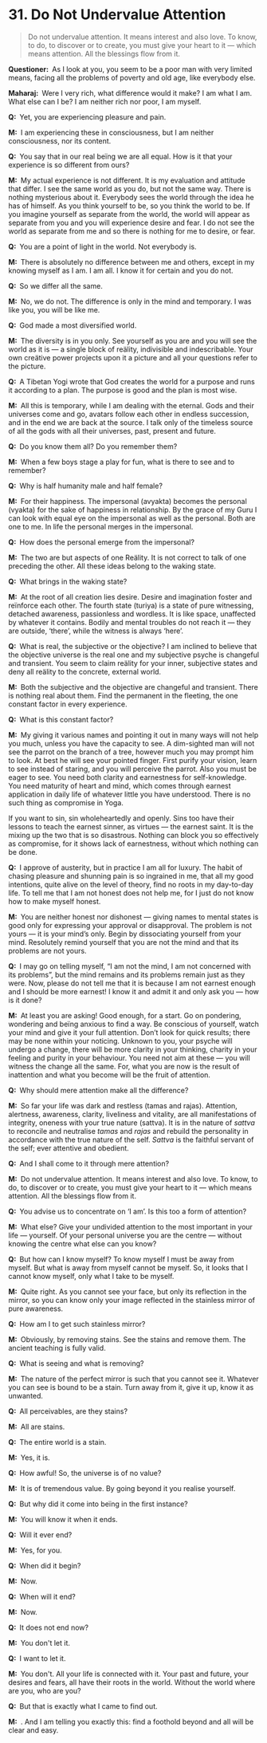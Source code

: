 # 31. Do Not Undervalue Attention

>Do not undervalue attention. It means interest and also love. To know, to do, to discover or to create, you must give your heart to it — which means attention. All the blessings flow from it.

**Questioner:**&ensp;As I look at you, you seem to be a poor man with very limited means, facing all the problems of poverty and old age, like everybody else.

**Maharaj:**&ensp;Were I very rich, what difference would it make? I am what I am. What else can I be? I am neither rich nor poor, I am myself.

**Q:**&ensp;Yet, you are experiencing pleasure and pain.

**M:**&ensp;I am experiencing these in consciousness, but I am neither consciousness, nor its content.

**Q:**&ensp;You say that in our real beïng we are all equal. How is it that your experience is so different from ours?

**M:**&ensp;My actual experience is not different. It is my evaluation and attitude that differ. I see the same world as you do, but not the same way. There is nothing mysterious about it. Everybody sees the world through the idea he has of himself. As you think yourself to be, so you think the world to be. If you imagine yourself as separate from the world, the world will appear as separate from you and you will experience desire and fear. I do not see the world as separate from me and so there is nothing for me to desire, or fear.

**Q:**&ensp;You are a point of light in the world. Not everybody is.

**M:**&ensp;There is absolutely no difference between me and others, except in my knowing myself as I am. I am all. I know it for certain and you do not.

**Q:**&ensp;So we differ all the same.

**M:**&ensp;No, we do not. The difference is only in the mind and temporary. I was like you, you will be like me.

**Q:**&ensp;God made a most diversified world.

**M:**&ensp;The diversity is in you only. See yourself as you are and you will see the world as it is — a single block of reälity, indivisible and indescribable. Your own creätive power projects upon it a picture and all your questions refer to the picture.

**Q:**&ensp;A Tibetan <span data-tippy-content="One who practices <em>yoga</em>.">Yogi</span> wrote that God creates the world for a purpose and runs it according to a plan. The purpose is good and the plan is most wise.

**M:**&ensp;All this is temporary, while I am dealing with the eternal. Gods and their universes come and go, <span data-tippy-content="Incarnation.">avatar</span>s follow each other in endless succession, and in the end we are back at the source. I talk only of the timeless source of all the gods with all their universes, past, present and future.

**Q:**&ensp;Do you know them all? Do you remember them?

**M:**&ensp;When a few boys stage a play for fun, what is there to see and to remember?

**Q:**&ensp;Why is half humanity male and half female?

**M:**&ensp;For their happiness. The impersonal (<span data-tippy-content="Unmanifest. Opposite is <em>vyakta</em>.">avyakta</span>) becomes the personal (<span data-tippy-content="Manifest matter, the evolved nature. Opposite is <em>avyakta</em>.">vyakta</span>) for the sake of happiness in relationship. By the grace of my <span data-tippy-content="Spiritual teacher, preceptor.">Guru</span> I can look with equal eye on the impersonal as well as the personal. Both are one to me. In life the personal merges in the impersonal.

**Q:**&ensp;How does the personal emerge from the impersonal?

**M:**&ensp;The two are but aspects of one Reälity. It is not correct to talk of one preceding the other. All these ideas belong to the waking state.

**Q:**&ensp;What brings in the waking state?

**M:**&ensp;At the root of all creation lies desire. Desire and imagination foster and reïnforce each other. The fourth state (<span data-tippy-content="The superconscious state of <em>samadhi</em>, (<em>turiya</em>, fourth), the fourth state of soul in which it becomes one with Brahman, the highest awareness.">turiya</span>) is a state of pure witnessing, detached awareness, passionless and wordless. It is like space, unaffected by whatever it contains. Bodily and mental troubles do not reach it — they are outside, ‘there’, while the witness is always ‘here’.

**Q:**&ensp;What is real, the subjective or the objective? I am inclined to believe that the objective universe is the real one and my subjective psyche is changeful and transient. You seem to claim reälity for your inner, subjective states and deny all reälity to the concrete, external world.

**M:**&ensp;Both the subjective and the objective are changeful and transient. There is nothing real about them. Find the permanent in the fleeting, the one constant factor in every experience.

**Q:**&ensp;What is this constant factor?

**M:**&ensp;My giving it various names and pointing it out in many ways will not help you much, unless you have the capacity to see. A dim-sighted man will not see the parrot on the branch of a tree, however much you may prompt him to look. At best he will see your pointed finger. First purify your vision, learn to see instead of staring, and you will perceive the parrot. Also you must be eager to see. You need both clarity and earnestness for self-knowledge. You need maturity of heart and mind, which comes through earnest application in daily life of whatever little you have understood. There is no such thing as compromise in <span data-tippy-content="One of the six systems of the Hindu philosophy (from <em>yoj</em>, to yoke or join). <em>Yoga</em> teaches the means by which the individual spirit (<em>jivatma</em>) can be joined or united with the universal spirit (<em>Paramatma</em>).">Yoga</span>. 

If you want to sin, sin wholeheartedly and openly. Sins too have their lessons to teach the earnest sinner, as virtues — the earnest saint. It is the mixing up the two that is so disastrous. Nothing can block you so effectively as compromise, for it shows lack of earnestness, without which nothing can be done.

**Q:**&ensp;I approve of austerity, but in practice I am all for luxury. The habit of chasing pleasure and shunning pain is so ingrained in me, that all my good intentions, quite alive on the level of theory, find no roots in my day-to-day life. To tell me that I am not honest does not help me, for I just do not know how to make myself honest.

**M:**&ensp;You are neither honest nor dishonest — giving names to mental states is good only for expressing your approval or disapproval. The problem is not yours — it is your mind’s only. Begin by dissociating yourself from your mind. Resolutely remind yourself that you are not the mind and that its problems are not yours.

**Q:**&ensp;I may go on telling myself, “I am not the mind, I am not concerned with its problems”, but the mind remains and its problems remain just as they were. Now, please do not tell me that it is because I am not earnest enough and I should be more earnest! I know it and admit it and only ask you — how is it done?

**M:**&ensp;At least you are asking! Good enough, for a start. Go on pondering, wondering and beïng anxious to find a way. Be conscious of yourself, watch your mind and give it your full attention. Don’t look for quick results; there may be none within your noticing. Unknown to you, your psyche will undergo a change, there will be more clarity in your thinking, charity in your feeling and purity in your behaviour. You need not aim at these — you will witness the change all the same. For, what you are now is the result of inattention and what you become will be the fruit of attention.

**Q:**&ensp;Why should mere attention make all the difference?

**M:**&ensp;So far your life was dark and restless (<span data-tippy-content="Darkness, inertia, passivity. One of the three constituents (<em>guna</em>s) of the cosmic substance: <em>sattva</em>, <em>rajas</em> and <em>tamas</em>.">tamas</span> and <span data-tippy-content="Motivity, activity, energy. One of the three <em>guna</em>s or qualities of matter: <em>sattva</em>, <em>rajas</em> and <em>tamas</em>. In <em>yoga</em>, egoism.">rajas</span>). Attention, alertness, awareness, clarity, liveliness and vitality, are all manifestations of integrity, oneness with your true nature (<span data-tippy-content="Beïng, existence, true essence. In <em>yoga</em> the quality of purity or goodness.">sattva</span>). It is in the nature of *sattva* to reconcile and neutralise *tamas* and *rajas* and rebuild the personality in accordance with the true nature of the self. *Sattva* is the faithful servant of the self; ever attentive and obedient.

**Q:**&ensp;And I shall come to it through mere attention?

**M:**&ensp;Do not undervalue attention. It means interest and also love. To know, to do, to discover or to create, you must give your heart to it — which means attention. All the blessings flow from it.

**Q:**&ensp;You advise us to concentrate on ‘I am’. Is this too a form of attention?

**M:**&ensp;What else? Give your undivided attention to the most important in your life — yourself. Of your personal universe you are the centre — without knowing the centre what else can you know?

**Q:**&ensp;But how can I know myself? To know myself I must be away from myself. But what is away from myself cannot be myself. So, it looks that I cannot know myself, only what I take to be myself.

**M:**&ensp;Quite right. As you cannot see your face, but only its reflection in the mirror, so you can know only your image reflected in the stainless mirror of pure awareness.

**Q:**&ensp;How am I to get such stainless mirror?

**M:**&ensp;Obviously, by removing stains. See the stains and remove them. The ancient teaching is fully valid.

**Q:**&ensp;What is seeing and what is removing?

**M:**&ensp;The nature of the perfect mirror is such that you cannot see it. Whatever you can see is bound to be a stain. Turn away from it, give it up, know it as unwanted.

**Q:**&ensp;All perceivables, are they stains?

**M:**&ensp;All are stains.

**Q:**&ensp;The entire world is a stain.

**M:**&ensp;Yes, it is.

**Q:**&ensp;How awful! So, the universe is of no value?

**M:**&ensp;It is of tremendous value. By going beyond it you realise yourself.

**Q:**&ensp;But why did it come into beïng in the first instance?

**M:**&ensp;You will know it when it ends.

**Q:**&ensp;Will it ever end?

**M:**&ensp;Yes, for you.

**Q:**&ensp;When did it begin?

**M:**&ensp;Now.

**Q:**&ensp;When will it end?

**M:**&ensp;Now.

**Q:**&ensp;It does not end now?

**M:**&ensp;You don't let it.

**Q:**&ensp;I want to let it.

**M:**&ensp;You don't. All your life is connected with it. Your past and future, your desires and fears, all have their roots in the world. Without the world where are you, who are you?

**Q:**&ensp;But that is exactly what I came to find out.

**M:**&ensp;. And I am telling you exactly this: find a foothold beyond and all will be clear and easy.

<script>
export default {
  props: ["slot-key"],
  mounted () {
    tippy("[data-tippy-content]", {allowHTML: true});
  }
}
</script>
